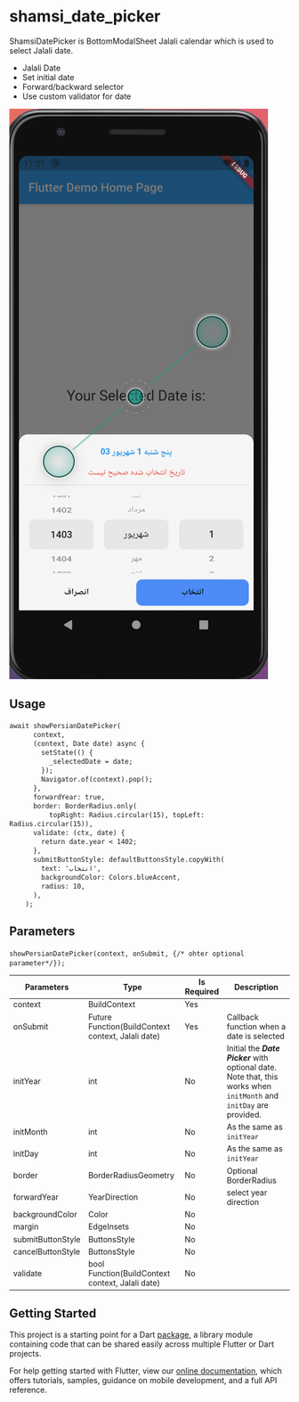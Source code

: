 # shamsi_date_picker

ShamsiDatePicker is BottomModalSheet Jalali calendar which is used to select Jalali date.

- Jalali Date
- Set initial date
- Forward/backward selector
- Use custom validator for date


<img src="./images/image.png" alt="image">

## Usage
```
await showPersianDatePicker(
      context,
      (context, Date date) async {
        setState(() {
          _selectedDate = date;
        });
        Navigator.of(context).pop();
      },
      forwardYear: true,
      border: BorderRadius.only(
          topRight: Radius.circular(15), topLeft: Radius.circular(15)),
      validate: (ctx, date) {
        return date.year < 1402;
      },
      submitButtonStyle: defaultButtonsStyle.copyWith(
        text: 'انتخاب',
        backgroundColor: Colors.blueAccent,
        radius: 10,
      ),
    );
```
## Parameters
`showPersianDatePicker(context, onSubmit, {/* ohter optional parameter*/});`

| Parameters |Type| Is Required      | Description |
| ----------- |----| ----------- | ----------- |
| context    | BuildContext | Yes ||
| onSubmit   | Future<void> Function(BuildContext context, Jalali date) | Yes |Callback function when a date is selected|
|initYear|int|No|Initial the **_Date Picker_** with optional date. Note that, this works when `initMonth` and `initDay` are provided.|
|initMonth|int|No|As the same as `initYear`|
|initDay|int|No|As the same as `initYear`|
|border|BorderRadiusGeometry|No|Optional BorderRadius|
|forwardYear|YearDirection|No|select year direction|
|backgroundColor|Color|No||
|margin|EdgeInsets|No||
|submitButtonStyle|ButtonsStyle|No||
|cancelButtonStyle|ButtonsStyle|No||
|validate|bool Function(BuildContext context, Jalali date)|No||
## Getting Started

This project is a starting point for a Dart
[package](https://flutter.dev/developing-packages/),
a library module containing code that can be shared easily across
multiple Flutter or Dart projects.

For help getting started with Flutter, view our 
[online documentation](https://flutter.dev/docs), which offers tutorials, 
samples, guidance on mobile development, and a full API reference.
